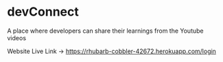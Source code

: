 # devConnect
A place where developers can share their learnings from the Youtube videos 

Website Live Link -> https://rhubarb-cobbler-42672.herokuapp.com/login
